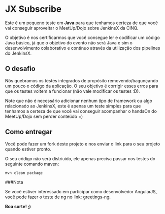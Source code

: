 # JX Subscribe

Este é um pequeno teste em **Java** para que tenhamos certeza de que você vai conseguir aproveitar o MeetUp/Dojo sobre JenkinsX da CINQ.

O objetivo é nos certificarmos que você consegue ler e codificar um código Java básico, já que o objetivo do evento não será Java e sim o desenvolvimento colaborativo e contínuo através da utilização dos pipelines do JenkinsX.


## O desafio

Nós quebramos os testes integrados de propósito removendo/bagunçando um pouco o código da aplicação. O seu objetivo é corrigir esses erros para que os testes voltem a funcionar (não vale modificar os testes :D).

Note que não é necessário adicionar nenhum tipo de framework ou algo relacionado ao JenkinsX, este é apenas um teste simples para que tenhamos a certeza de que você vai conseguir acompanhar o handsOn do MeetUp/Dojo sem perder conteúdo =)

## Como entregar

Você pode fazer um fork deste projeto e nos enviar o link para o seu projeto quando estiver pronto.

O seu código não será distriuido, ele apenas precisa passar nos testes do seguinte comando maven:
```
mvn clean package
```

###Nota

Se você estiver interessado em participar como desenvolvedor AngularJS, você pode fazer o teste de ng no link: [greetings-ng](https://github.com/cinqtechnologies/greetings-ng).

**Boa sorte! ;)**
